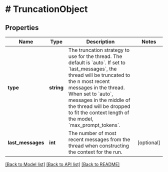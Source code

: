 # # TruncationObject

## Properties

Name | Type | Description | Notes
------------ | ------------- | ------------- | -------------
**type** | **string** | The truncation strategy to use for the thread. The default is &#x60;auto&#x60;. If set to &#x60;last_messages&#x60;, the thread will be truncated to the n most recent messages in the thread. When set to &#x60;auto&#x60;, messages in the middle of the thread will be dropped to fit the context length of the model, &#x60;max_prompt_tokens&#x60;. |
**last_messages** | **int** | The number of most recent messages from the thread when constructing the context for the run. | [optional]

[[Back to Model list]](../../README.md#models) [[Back to API list]](../../README.md#endpoints) [[Back to README]](../../README.md)
